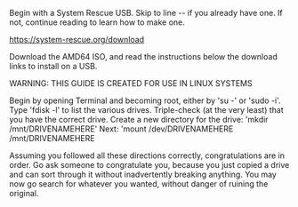 Begin with a System Rescue USB. Skip to line -- if you already have one. If not, continue reading to learn how to make one.


https://system-rescue.org/download

Download the AMD64 ISO, and read the instructions below the download links to install on a USB.


WARNING: THIS GUIDE IS CREATED FOR USE IN LINUX SYSTEMS

Begin by opening Terminal and becoming root, either by 'su -' or 'sudo -i'. Type 'fdisk -l' to list the various drives. Triple-check (at the very least) that you have the correct drive.
Create a new directory for the drive: 'mkdir /mnt/DRIVENAMEHERE'
Next: 'mount /dev/DRIVENAMEHERE /mnt/DRIVENAMEHERE

Assuming you followed all these directions correctly, congratulations are in order. Go ask someone to congratulate you, because you just copied a drive and can sort through it without inadvertently breaking anything.
You may now go search for whatever you wanted, without danger of ruining the original.